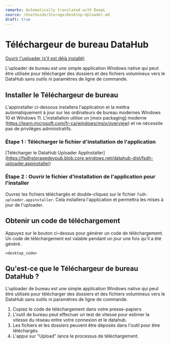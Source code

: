 ```yaml
---
remarks: Automatically translated with DeepL
source: /UserGuide/Storage/Desktop-Uploader.md
draft: true
---
```


#  Téléchargeur de bureau DataHub

<a href="fsdhdh://storage" class="mud-button-root mud-button mud-button-filled mud-button-filled-primary mud-button-filled-size-small mud-ripple">Ouvrir l'uploader (s'il est déjà installé)</a>

L'uploader de bureau est une simple application Windows native qui peut être utilisée pour télécharger des dossiers et des fichiers volumineux vers le DataHub sans outils ni paramètres de ligne de commande.

## Installer le  Téléchargeur de bureau

L'appinstaller ci-dessous installera l'application et la mettra automatiquement à jour sur les ordinateurs de bureau modernes Windows 10 et Windows 11. L'installation utilise un [msix packaging] moderne (https://learn.microsoft.com/fr-ca/windows/msix/overview) et ne nécessite pas de privilèges administratifs.

### Étape 1 : Télécharger le fichier d'installation de l'application

[Télécharger le DataHub Uploader AppInstaller] (https://fsdhstoragedevpub.blob.core.windows.net/datahub-dist/fsdh-uploader.appinstaller)

### Étape 2 : Ouvrir le fichier d'installation de l'application pour l'installer

Ouvrez les fichiers téléchargés et double-cliquez sur le fichier `fsdh-uploader.appinstaller`. Cela installera l'application et permettra les mises à jour de l'uploader.

## Obtenir un code de téléchargement

Appuyez sur le bouton ci-dessus pour générer un code de téléchargement. Un code de téléchargement est valable pendant un jour une fois qu'il a été généré.

`<desktop_code>`

## Qu'est-ce que le  Téléchargeur de bureau DataHub ?

L'uploader de bureau est une simple application Windows native qui peut être utilisée pour télécharger des dossiers et des fichiers volumineux vers le DataHub sans outils ni paramètres de ligne de commande.

1. Copiez le code de téléchargement dans votre presse-papiers
1. L'outil de bureau peut effectuer un test de vitesse pour estimer la vitesse du réseau entre votre connexion et le datahub.
1. Les fichiers et les dossiers peuvent être déposés dans l'outil pour être téléchargés.
1. L'appui sur "Upload" lance le processus de téléchargement.
